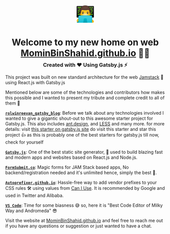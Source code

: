 <p align="center">
  <a href="https://rolwinreevan.com">
    <img alt="man technologist smiley" src="https://github.com/MominBinShahid/MominBinShahid.github.io/blob/master/src/images/man-technologist.png" width="60" />
  </a>
</p>
<h1 align="center">
  Welcome to my new home on web <br/> <a href='https://MominBinShahid.github.io/' target='_blank'>MominBinShahid.github.io</a> 👨‍💻
</h1>
<h3 align="center" style="margin-top: -10px; margin-bottom: 10px">Created with ❤️ Using Gatsby.js ⚡️</h3>

This project was built on new standard architecture for the web [Jamstack](https://jamstack.org/) 🤩 using React.js with Gatsby.js

Mentioned below are some of the technologies and contributors how makes this possible and I wanted to present my tribute and complete credit to all of them 👏

[**`rolwinreevan_gatsby_blog`**](https://github.com/rolwin100/rolwinreevan_gatsby_blog): Before we talk about any technologies involved I wanted to give a gigantic shout-out to this awesome starter project for Gatsby.js. This also includes [ant.design](https://ant.design/), and [LESS](https://lesscss.org/) and many more. for more details: visit [this starter on gatsby.js site](https://www.gatsbyjs.com/starters/rolwin100/rolwinreevan_gatsby_blog) do visit this starter and star this project 👍 as this is probably one of the best starters for gatsby.js till now, check for yourself

[**`Gatsby.js`**](https://www.gatsbyjs.com/): One of the best static site generator, 🚀 used to build blazing fast and modern apps and websites based on React.js and Node.js.

[**`FormSubmit.co`**](https://formsubmit.co/): Magic forms for JAM Stack based apps, No backend/registration needed and it's unlimited hence, simply the best 🙌.

[**`Autoprefixer.github.io`**](https://autoprefixer.github.io/): Hassle-free way to add vendor prefixes to your CSS rules 🛠 using values from [Can I Use](https://caniuse.com/). It is recommended by Google and used in Twitter and Alibaba.

[**`VS Code`**](https://code.visualstudio.com/): Time for some biasness 😅 so, here it is "Best Code Editor of Milky Way and Andromeda" 😎

Visit the website at [MominBinShahid.github.io](https://MominBinShahid.github.io) and feel free to reach me out if you have any questions or suggestion or just wanted to have a chat.
